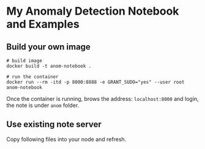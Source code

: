 # My Anomaly Detection Notebook and Examples

## Build your own image
```
# build image
docker build -t anom-notebook .

# run the container
docker run --rm -itd -p 8000:8888 -e GRANT_SUDO="yes" --user root anom-notebook
```

Once the container is running, brows the address: `localhost:8000` and login, the note is under `anom` folder.

## Use existing note server
Copy following files into your node and refresh.